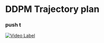 # DDPM Trajectory plan
### push t
[![Video Label](https://img.youtu.com/vi/KKPK5vLKkyY/0.jpg)](https://youtu.be/KKPK5vLKkyY?si=07jjEXkW9wyNHSjk)

